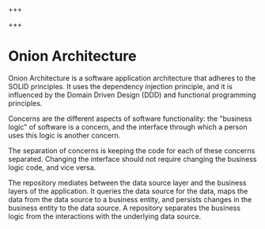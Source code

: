 
+++

+++
# Onion Architecture

Onion Architecture is a software application architecture that adheres to the SOLID principles. It uses the dependency injection principle, and it is influenced by the Domain Driven Design (DDD) and functional programming principles.

Concerns are the different aspects of software functionality: the "business logic" of software is a concern, and the interface through which a person uses this logic is another concern.

The separation of concerns is keeping the code for each of these concerns separated. Changing the interface should not require changing the business logic code, and vice versa.

The repository mediates between the data source layer and the business layers of the application. It queries the data source for the data, maps the data from the data source to a business entity, and persists changes in the business entity to the data source. A repository separates the business logic from the interactions with the underlying data source.

